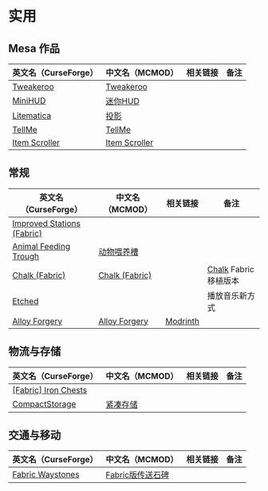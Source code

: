 # 实用

## Mesa 作品

| 英文名（CurseForge）                                                        | 中文名（MCMOD）                                       | 相关链接 | 备注 |
| --------------------------------------------------------------------------- | ----------------------------------------------------- | -------- | ---- |
| [Tweakeroo](https://www.curseforge.com/minecraft/mc-mods/tweakeroo)         | [Tweakeroo](https://www.mcmod.cn/class/2230.html)     |          |      |
| [MiniHUD](https://www.curseforge.com/minecraft/mc-mods/minihud)             | [迷你HUD](https://www.mcmod.cn/class/2311.html)       |          |      |
| [Litematica](https://www.curseforge.com/minecraft/mc-mods/litematica)       | [投影](https://www.mcmod.cn/class/2261.html)          |          |      |
| [TellMe](https://www.curseforge.com/minecraft/mc-mods/tellme)               | [TellMe](https://www.mcmod.cn/class/2982.html)        |          |      |
| [Item Scroller](https://www.curseforge.com/minecraft/mc-mods/item-scroller) | [Item Scroller](https://www.mcmod.cn/class/1529.html) |          |      |

## 常规

| 英文名（CurseForge）                                                                         | 中文名（MCMOD）                                        | 相关链接                                               | 备注                                                                        |
| -------------------------------------------------------------------------------------------- | ------------------------------------------------------ | ------------------------------------------------------ | --------------------------------------------------------------------------- |
| [Improved Stations (Fabric)](https://www.curseforge.com/minecraft/mc-mods/improved-stations) |                                                        |                                                        |                                                                             |
| [Animal Feeding Trough](https://www.curseforge.com/minecraft/mc-mods/animal-feeding-trough)  | [动物喂养槽](https://www.mcmod.cn/class/3608.html)     |                                                        |                                                                             |
| [Chalk (Fabric)](https://www.curseforge.com/minecraft/mc-mods/chalk-fabric)                  | [Chalk (Fabric)](https://www.mcmod.cn/class/4997.html) |                                                        | [Chalk](https://www.curseforge.com/minecraft/mc-mods/chalk) Fabric 移植版本 |
| [Etched](https://www.curseforge.com/minecraft/mc-mods/etched)                                |                                                        |                                                        | 播放音乐新方式                                                              |
| [Alloy Forgery](https://www.curseforge.com/minecraft/mc-mods/alloy-forgery)                  | [Alloy Forgery](https://www.mcmod.cn/class/4958.html)  | [Modrinth](https://www.modrinth.com/mod/alloy-forgery) |                                                                             |

## 物流与存储

| 英文名（CurseForge）                                                                    | 中文名（MCMOD）                                  | 相关链接 | 备注 |
| --------------------------------------------------------------------------------------- | ------------------------------------------------ | -------- | ---- |
| [[Fabric] Iron Chests](https://www.curseforge.com/minecraft/mc-mods/iron-chests-fabric) |                                                  |          |      |
| [CompactStorage](https://www.curseforge.com/minecraft/mc-mods/compactstorage)           | [紧凑存储](https://www.mcmod.cn/class/2977.html) |          |      |

## 交通与移动

| 英文名（CurseForge）                                                              | 中文名（MCMOD）                                          | 相关链接 | 备注 |
| --------------------------------------------------------------------------------- | -------------------------------------------------------- | -------- | ---- |
| [Fabric Waystones](https://www.curseforge.com/minecraft/mc-mods/fabric-waystones) | [Fabric版传送石碑](https://www.mcmod.cn/class/4333.html) |          |      |
